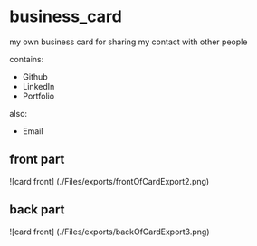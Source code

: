 # business_card

my own business card for sharing my contact with other people

contains:
- Github
- LinkedIn
- Portfolio

also:
- Email

## front part
![card front] (./Files/exports/frontOfCardExport2.png)

## back part
![card front] (./Files/exports/backOfCardExport3.png)
